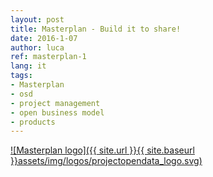 ```yaml
---
layout: post
title: Masterplan - Build it to share!
date: 2016-1-07
author: luca
ref: masterplan-1
lang: it
tags:
- Masterplan
- osd
- project management
- open business model
- products
---
```


[![Masterplan logo]({{ site.url }}{{ site.baseurl }}assets/img/logos/projectopendata_logo.svg)](http://www.masterplan.tools)
